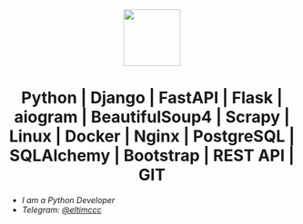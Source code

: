 <div id="header" align="center">
<img src=https://media.giphy.com/media/3o7aCTfyhYawdOXcFW/giphy.gif width="100"/>


# Python | Django | FastAPI | Flask | aiogram | BeautifulSoup4 | Scrapy | Linux | Docker | Nginx | PostgreSQL | SQLAlchemy | Bootstrap | REST API | GIT
 </div>

  - *I am a Python Developer*
  - *Telegram: [@eltimccc](https://telegram.me/eltimccc)*
